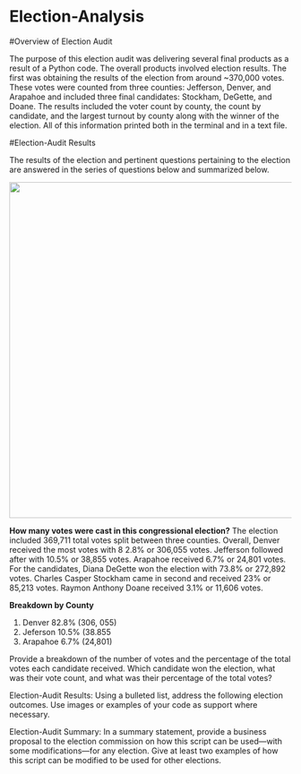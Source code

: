 # Election-Analysis
#Overview of Election Audit

The purpose of this election audit was delivering several final products as a result of a Python code. The overall products involved election results. The first was obtaining the results of the election from around ~370,000 votes. These votes were counted from three counties: Jefferson, Denver, and Arapahoe and included three final candidates: Stockham, DeGette, and Doane. The results included the voter count by county, the count by candidate, and the largest turnout by county along with the winner of the election. All of this information printed both in the terminal and in a text file. 

#Election-Audit Results

The results of the election and pertinent questions pertaining to the election are answered in the series of questions below and summarized below. 

<p align="center">
<img src="https://github.com/teachjanderson/Election_Analysis/blob/main/Resources/OutputTerminal.png" width="600" />

**How many votes were cast in this congressional election?**
The election included 369,711 total votes split between three counties. Overall, Denver received the most votes with 8 2.8% or 306,055 votes. Jefferson followed after with 10.5% or 38,855 votes. Arapahoe received 6.7% or 24,801 votes. For the candidates, Diana DeGette won the election with 73.8% or 272,892 votes. Charles Casper Stockham came in second and received 23% or 85,213 votes. Raymon Anthony Doane received 3.1% or 11,606 votes. 

**Breakdown by County**
1. Denver 82.8% (306, 055)
1. Jeferson 10.5% (38.855
1. Arapahoe 6.7% (24,801)



Provide a breakdown of the number of votes and the percentage of the total votes each candidate received.
Which candidate won the election, what was their vote count, and what was their percentage of the total votes?

Election-Audit Results: Using a bulleted list, address the following election outcomes. Use images or examples of your code as support where necessary.


Election-Audit Summary: In a summary statement, provide a business proposal to the election commission on how this script can be used—with some modifications—for any election. Give at least two examples of how this script can be modified to be used for other elections.
